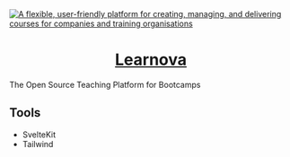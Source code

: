 <a href="https://peopletalk.io/">
  <img alt="A flexible, user-friendly platform for creating, managing, and delivering courses for companies and training organisations" src="https://brand.cdn.clsrio.com/og/Learnova-og.png" />
  <h1 align="center">Learnova</h1>
</a>

The Open Source Teaching Platform for Bootcamps

## Tools

- SvelteKit
- Tailwind
